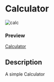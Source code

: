 # Calculator

![calc](https://github.com/ena0berzerk/calculator/assets/110235307/27750082-86a5-42f7-9a15-d177dadef045)

### Preview
[Calculator](https://ena0berzerk.github.io/calculator/)


## Description

A simple Calculator

